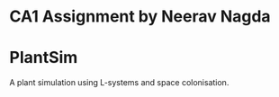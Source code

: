 # CA1 Assignment by Neerav Nagda
# PlantSim

A plant simulation using L-systems and space colonisation.
